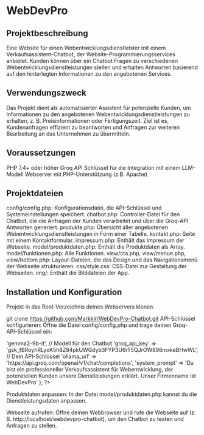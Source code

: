 # WebDevPro

## Projektbeschreibung
Eine Website für einen Webentwicklungsdienstleister mit einem Verkaufsassistent-Chatbot, der Website-Programmierungsservices anbietet. Kunden können über ein Chatbot Fragen zu verschiedenen Webentwicklungsdienstleistungen stellen und erhalten Antworten basierend auf den hinterlegten Informationen zu den angebotenen Services.

## Verwendungszweck
Das Projekt dient als automatisierter Assistent für potenzielle Kunden, um Informationen zu den angebotenen Webentwicklungsdienstleistungen zu erhalten, z. B. Preisinformationen oder Fertigungszeit. Ziel ist es, Kundenanfragen effizient zu beantworten und Anfragen zur weiteren Bearbeitung an das Unternehmen zu übermitteln.

## Voraussetzungen
PHP 7.4+ oder höher
Groq API Schlüssel für die Integration mit einem LLM-Modell
Webserver mit PHP-Unterstützung (z.B. Apache)

## Projektdateien
config/config.php: Konfigurationsdatei, die API-Schlüssel und Systemeinstellungen speichert.
chatbot.php: Controller-Datei für den Chatbot, die die Anfragen der Kunden verarbeitet und über die Groq-API Antworten generiert.
produkte.php: Übersicht aller angebotenen Webentwicklungsdienstleistungen in Form einer Tabelle.
kontakt.php: Seite mit einem Kontaktformular.
impressum.php: Enthält das Impressum der Webseite.
model/produktdaten.php: Enthält die Produktdaten als Array.
model/funktionen.php: Alle Funktionen.
view/cta.php, view/menue.php, view/bottom.php: Layout-Dateien, die das Design und das Navigationsmenü der Webseite strukturieren.
css/style.css: CSS-Datei zur Gestaltung der Webseiten.
img/: Enthält die Bilddateien der App.

## Installation und Konfiguration
Projekt in das Root-Verzeichnis deines Webservers klonen.

git clone https://github.com/Markklr/WebDevPro-Chatbot.git
API-Schlüssel konfigurieren: Öffne die Datei config/config.php und trage deinen Groq-API-Schlüssel ein:

<?php
return array(
    'llm_model' => 'gemma2-9b-it', // Modell für den Chatbot
    'groq_api_key' => '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', // Dein API-Schlüssel
    'ollama_url' => 'https://api.groq.com/openai/v1/chat/completions',
    'system_prompt' => 'Du bist ein professioneller Verkaufsassistent für Webentwicklung, der potenziellen Kunden unsere Dienstleistungen erklärt. Unser Firmenname ist WebDevPro'
);
?>

Produktdaten anpassen: In der Datei model/produktdaten.php kannst du die Dienstleistungsdaten anpassen.


Webseite aufrufen: Öffne deinen Webbrowser und rufe die Webseite auf (z. B. http://localhost/webdevpro-chatbot), um den Chatbot zu testen und Anfragen zu stellen.
